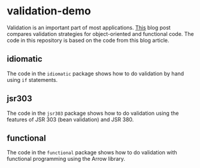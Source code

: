 # validation-demo

Validation is an important part of most applications. [This](https://www.enhan.eu/how-to-in-fp/) blog post compares validation strategies for object-oriented and functional code. The code in this repository is based on the code from this blog article.

## idiomatic

The code in the `idiomatic` package shows how to do validation by hand using `if` statements.

## jsr303

The code in the `jsr303` package shows how to do validation using the features of JSR 303 (bean validation) and JSR 380.

## functional

The code in the `functional` package shows how to do validation with functional programming using the Arrow library.
